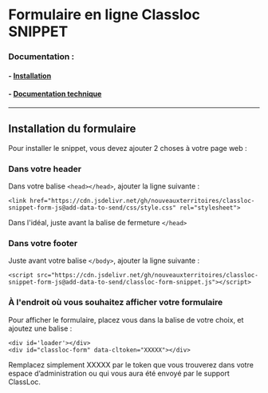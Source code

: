 # Formulaire en ligne Classloc SNIPPET

### Documentation :
#### - [Installation](docs/install.md)
#### - [Documentation technique](docs/doc_tech.md)

___

## Installation du formulaire

Pour installer le snippet, vous devez ajouter 2 choses à votre page web :

### Dans votre header

Dans votre balise ``<head></head>``, ajouter la ligne suivante :

```
<link href="https://cdn.jsdelivr.net/gh/nouveauxterritoires/classloc-snippet-form-js@add-data-to-send/css/style.css" rel="stylesheet">
```
Dans l'idéal, juste avant la balise de fermeture ``</head>``

### Dans votre footer

Juste avant votre balise ``</body>``, ajouter la ligne suivante :
```
<script src="https://cdn.jsdelivr.net/gh/nouveauxterritoires/classloc-snippet-form-js@add-data-to-send/classloc-form-snippet.js"></script>
```

### À l'endroit où vous souhaitez afficher votre formulaire

Pour afficher le formulaire, placez vous dans la balise de votre choix, et ajoutez une balise :
```
<div id='loader'></div>
<div id="classloc-form" data-cltoken="XXXXX"></div>
```
Remplacez simplement XXXXX par le token que vous trouverez dans votre espace d’administration ou qui vous aura été envoyé par le support ClassLoc.